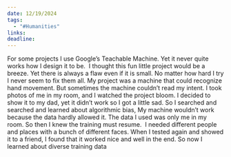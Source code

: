 ```yaml
---
date: 12/19/2024
tags:
  - "#Humanities"
links: 
deadline:
---
```

For some projects I use Google’s Teachable Machine.
Yet it never quite works how I design it to be. 
I thought this fun little project would be a breeze.
Yet there is always a flaw even if it is small.
No matter how hard I try I never seem to fix them all.
My project was a machine that could recognize hand movement.
But sometimes the machine couldn’t read my intent.
I took photos of me in my room, and I watched the project bloom.
I decided to show it to my dad, yet it didn’t work so I got a little sad.
So I searched and searched and learned about algorithmic bias,
My machine wouldn’t work because the data hardly allowed it.
The data I used was only me in my room.
So then I knew the training must resume. 
I needed different people and places with a bunch of different faces.
When I tested again and showed it to a friend,
I found that it worked nice and well in the end.
So now I learned about diverse training data